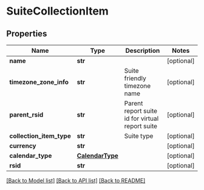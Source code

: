 # SuiteCollectionItem

## Properties
Name | Type | Description | Notes
------------ | ------------- | ------------- | -------------
**name** | **str** |  | [optional] 
**timezone_zone_info** | **str** | Suite friendly timezone name | [optional] 
**parent_rsid** | **str** | Parent report suite id for virtual report suite | [optional] 
**collection_item_type** | **str** | Suite type | [optional] 
**currency** | **str** |  | [optional] 
**calendar_type** | [**CalendarType**](CalendarType.md) |  | [optional] 
**rsid** | **str** |  | [optional] 

[[Back to Model list]](../README.md#documentation-for-models) [[Back to API list]](../README.md#documentation-for-api-endpoints) [[Back to README]](../README.md)

